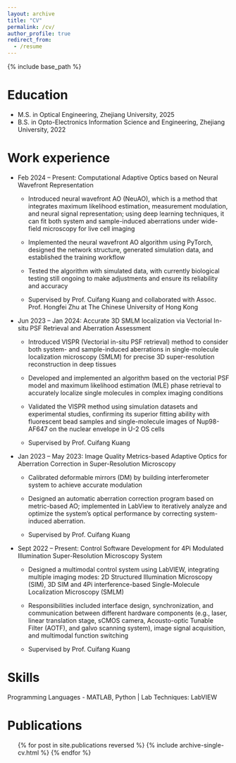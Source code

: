 ```yaml
---
layout: archive
title: "CV"
permalink: /cv/
author_profile: true
redirect_from:
  - /resume
---
```


{% include base_path %}

Education
======
* M.S. in Optical Engineering, Zhejiang University, 2025
* B.S. in Opto-Electronics Information Science and Engineering, Zhejiang University, 2022

Work experience
======
* Feb 2024 – Present: Computational Adaptive Optics based on Neural Wavefront Representation
  * Introduced neural wavefront AO (NeuAO), which is a method that integrates maximum   likelihood estimation, measurement modulation, and neural signal representation; using deep learning techniques, it can fit both system and sample-induced aberrations under wide-field microscopy for live cell imaging 
  * Implemented the neural wavefront AO algorithm using PyTorch, designed the network structure, generated simulation data, and established the training workflow
  * Tested the algorithm with simulated data, with currently biological testing still ongoing to make adjustments and ensure its reliability and accuracy
    
  * Supervised by Prof. Cuifang Kuang and collaborated with Assoc. Prof. Hongfei Zhu at The Chinese University of Hong Kong

* Jun 2023 – Jan 2024: Accurate 3D SMLM localization via Vectorial In-situ PSF Retrieval and Aberration Assessment
  * Introduced VISPR (Vectorial in-situ PSF retrieval) method to consider both system- and sample-induced aberrations in single-molecule localization microscopy (SMLM) for precise 3D super-resolution reconstruction in deep tissues 
  * Developed and implemented an algorithm based on the vectorial PSF model and maximum likelihood estimation (MLE) phase retrieval to accurately localize single molecules in complex imaging conditions
  * Validated the VISPR method using simulation datasets and experimental studies, confirming its superior fitting ability with fluorescent bead samples and single-molecule images of Nup98-AF647 on the nuclear envelope in U-2 OS cells
    
  * Supervised by Prof. Cuifang Kuang

* Jan 2023 – May 2023: Image Quality Metrics-based Adaptive Optics for Aberration Correction in Super-Resolution Microscopy
  * Calibrated deformable mirrors (DM) by building interferometer system to achieve accurate modulation 
  * Designed an automatic aberration correction program based on metric-based AO; implemented in LabView to iteratively analyze and optimize the system’s optical performance by correcting system-induced aberration.
    
  * Supervised by Prof. Cuifang Kuang

* Sept 2022 – Present: Control Software Development for 4Pi Modulated Illumination Super-Resolution Microscopy System
  * Designed a multimodal control system using LabVIEW, integrating multiple imaging modes: 2D Structured Illumination Microscopy (SIM), 3D SIM and 4Pi interference-based Single-Molecule Localization Microscopy (SMLM) 
  * Responsibilities included interface design, synchronization, and communication between different hardware components (e.g., laser, linear translation stage, sCMOS camera, Acousto-optic Tunable Filter (AOTF), and galvo scanning system), image signal acquisition, and multimodal function switching
  
  * Supervised by Prof. Cuifang Kuang
   
Skills
======
Programming Languages - MATLAB, Python | Lab Techniques: LabVIEW

Publications
======
  <ul>{% for post in site.publications reversed %}
    {% include archive-single-cv.html %}
  {% endfor %}</ul>
  

